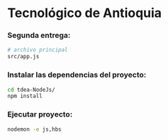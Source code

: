 Tecnológico de Antioquia
=================

### Segunda entrega:

``` bash
# archivo principal
src/app.js
```
### Instalar las dependencias del proyecto:
``` bash
cd tdea-NodeJs/
npm install
```

### Ejecutar proyecto:
``` bash
nodemon -e js,hbs
```
